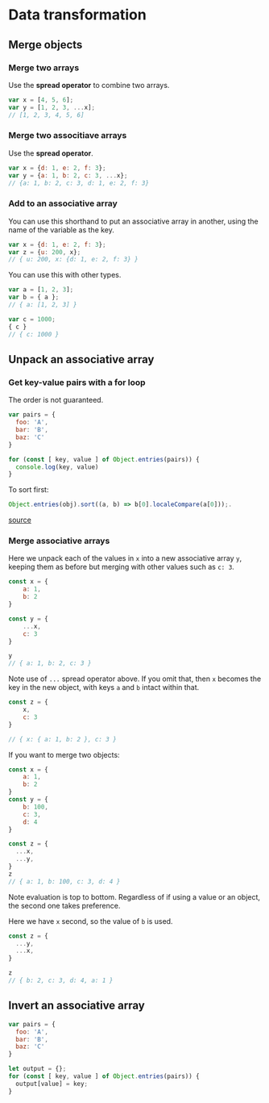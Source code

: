 # Data transformation


## Merge objects

### Merge two arrays

Use the **spread operator** to combine two arrays.

```javascript
var x = [4, 5, 6];
var y = [1, 2, 3, ...x];
// [1, 2, 3, 4, 5, 6]
```

### Merge two associtiave arrays

Use the **spread operator**.

```javascript
var x = {d: 1, e: 2, f: 3};
var y = {a: 1, b: 2, c: 3, ...x};
// {a: 1, b: 2, c: 3, d: 1, e: 2, f: 3}
```

### Add to an associative array

You can use this shorthand to put an associative array in another, using the name of the variable as the key.

```javascript
var x = {d: 1, e: 2, f: 3};
var z = {u: 200, x};
// { u: 200, x: {d: 1, e: 2, f: 3} }
```

You can use this with other types.

```javascript
var a = [1, 2, 3];
var b = { a };
// { a: [1, 2, 3] }

var c = 1000;
{ c }
// { c: 1000 }
```


## Unpack an associative array

### Get key-value pairs with a for loop

The order is not guaranteed.

```javascript
var pairs = {
  foo: 'A',
  bar: 'B',
  baz: 'C'
}

for (const [ key, value ] of Object.entries(pairs)) {
  console.log(key, value)
}
```

To sort first:

```javascript
Object.entries(obj).sort((a, b) => b[0].localeCompare(a[0]));.
```

[source](https://developer.mozilla.org/en-US/docs/Web/JavaScript/Reference/Global_Objects/Object/entries)

### Merge associative arrays

Here we unpack each of the values in `x` into a new associative array `y`, keeping them as before but merging with other values such as `c: 3`.

```javascript
const x = {
    a: 1, 
    b: 2
}

const y = {
    ...x,
    c: 3
}

y
// { a: 1, b: 2, c: 3 }
```

Note use of `...` spread operator above. If you omit that, then `x` becomes the key in the new object, with keys `a` and `b` intact within that.

```javascript
const z = {
    x,
    c: 3
}

// { x: { a: 1, b: 2 }, c: 3 } 
```

If you want to merge two objects:

```javascript
const x = {
    a: 1, 
    b: 2
}
const y = {
    b: 100,
    c: 3, 
    d: 4
}

const z = {
  ...x,
  ...y,
}
z
// { a: 1, b: 100, c: 3, d: 4 } 
```

Note evaluation is top to bottom. Regardless of if using a value or an object, the second one takes preference.

Here we have `x` second, so the value of `b` is used.

```javascript
const z = {
  ...y,
  ...x,
}

z
// { b: 2, c: 3, d: 4, a: 1 } 
```


## Invert an associative array

```javascript
var pairs = {
  foo: 'A',
  bar: 'B',
  baz: 'C'
}

let output = {};
for (const [ key, value ] of Object.entries(pairs)) {
  output[value] = key;
}
```

